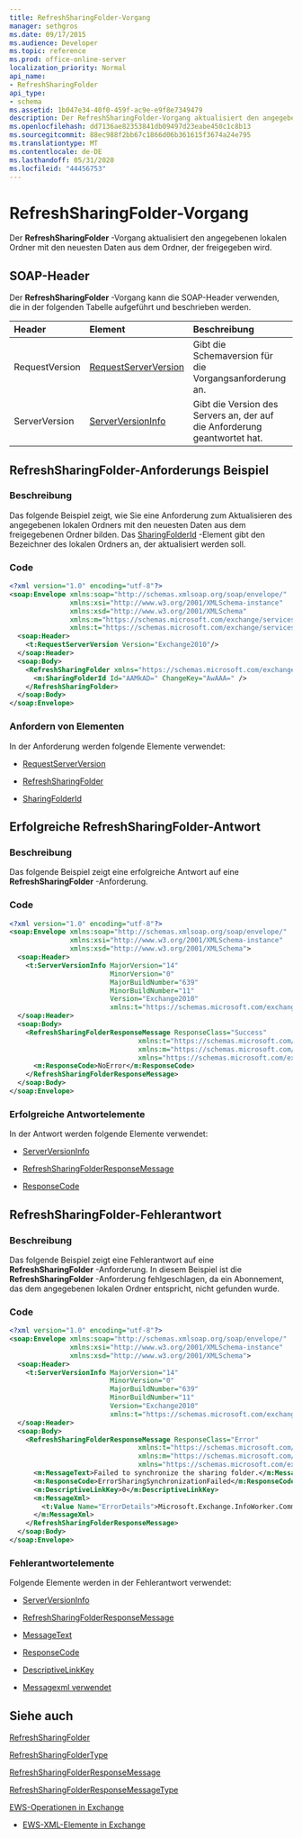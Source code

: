 ```yaml
---
title: RefreshSharingFolder-Vorgang
manager: sethgros
ms.date: 09/17/2015
ms.audience: Developer
ms.topic: reference
ms.prod: office-online-server
localization_priority: Normal
api_name:
- RefreshSharingFolder
api_type:
- schema
ms.assetid: 1b047e34-40f0-459f-ac9e-e9f8e7349479
description: Der RefreshSharingFolder-Vorgang aktualisiert den angegebenen lokalen Ordner mit den neuesten Daten aus dem Ordner, der freigegeben wird.
ms.openlocfilehash: dd7136ae82353841db09497d23eabe450c1c8b13
ms.sourcegitcommit: 88ec988f2bb67c1866d06b361615f3674a24e795
ms.translationtype: MT
ms.contentlocale: de-DE
ms.lasthandoff: 05/31/2020
ms.locfileid: "44456753"
---
```

# <a name="refreshsharingfolder-operation"></a>RefreshSharingFolder-Vorgang

Der **RefreshSharingFolder** -Vorgang aktualisiert den angegebenen lokalen Ordner mit den neuesten Daten aus dem Ordner, der freigegeben wird. 
  
## <a name="soap-headers"></a>SOAP-Header

Der **RefreshSharingFolder** -Vorgang kann die SOAP-Header verwenden, die in der folgenden Tabelle aufgeführt und beschrieben werden. 
  
|**Header**|**Element**|**Beschreibung**|
|:-----|:-----|:-----|
|RequestVersion  <br/> |[RequestServerVersion](requestserverversion.md) <br/> |Gibt die Schemaversion für die Vorgangsanforderung an.  <br/> |
|ServerVersion  <br/> |[ServerVersionInfo](serverversioninfo.md) <br/> |Gibt die Version des Servers an, der auf die Anforderung geantwortet hat.  <br/> |
   
## <a name="refreshsharingfolder-request-example"></a>RefreshSharingFolder-Anforderungs Beispiel

### <a name="description"></a>Beschreibung

Das folgende Beispiel zeigt, wie Sie eine Anforderung zum Aktualisieren des angegebenen lokalen Ordners mit den neuesten Daten aus dem freigegebenen Ordner bilden. Das [SharingFolderId](sharingfolderid.md) -Element gibt den Bezeichner des lokalen Ordners an, der aktualisiert werden soll. 
  
### <a name="code"></a>Code

```XML
<?xml version="1.0" encoding="utf-8"?>
<soap:Envelope xmlns:soap="http://schemas.xmlsoap.org/soap/envelope/"
               xmlns:xsi="http://www.w3.org/2001/XMLSchema-instance"
               xmlns:xsd="http://www.w3.org/2001/XMLSchema"
               xmlns:m="https://schemas.microsoft.com/exchange/services/2006/messages"
               xmlns:t="https://schemas.microsoft.com/exchange/services/2006/types">
  <soap:Header>
    <t:RequestServerVersion Version="Exchange2010"/>
  </soap:Header>
  <soap:Body>
    <RefreshSharingFolder xmlns="https://schemas.microsoft.com/exchange/services/2006/messages">
      <m:SharingFolderId Id="AAMkAD=" ChangeKey="AwAAA=" />
    </RefreshSharingFolder>
  </soap:Body>
</soap:Envelope>
```

### <a name="request-elements"></a>Anfordern von Elementen

In der Anforderung werden folgende Elemente verwendet:
  
- [RequestServerVersion](requestserverversion.md)
    
- [RefreshSharingFolder](refreshsharingfolder.md)
    
- [SharingFolderId](sharingfolderid.md)
    
## <a name="successful-refreshsharingfolder-response"></a>Erfolgreiche RefreshSharingFolder-Antwort

### <a name="description"></a>Beschreibung

Das folgende Beispiel zeigt eine erfolgreiche Antwort auf eine **RefreshSharingFolder** -Anforderung. 
  
### <a name="code"></a>Code

```XML
<?xml version="1.0" encoding="utf-8"?>
<soap:Envelope xmlns:soap="http://schemas.xmlsoap.org/soap/envelope/" 
               xmlns:xsi="http://www.w3.org/2001/XMLSchema-instance" 
               xmlns:xsd="http://www.w3.org/2001/XMLSchema">
  <soap:Header>
    <t:ServerVersionInfo MajorVersion="14" 
                         MinorVersion="0" 
                         MajorBuildNumber="639" 
                         MinorBuildNumber="11" 
                         Version="Exchange2010" 
                         xmlns:t="https://schemas.microsoft.com/exchange/services/2006/types" />
  </soap:Header>
  <soap:Body>
    <RefreshSharingFolderResponseMessage ResponseClass="Success"
                                xmlns:t="https://schemas.microsoft.com/exchange/services/2006/types"
                                xmlns:m="https://schemas.microsoft.com/exchange/services/2006/messages"
                                xmlns="https://schemas.microsoft.com/exchange/services/2006/messages">
      <m:ResponseCode>NoError</m:ResponseCode>
    </RefreshSharingFolderResponseMessage>
  </soap:Body>
</soap:Envelope>
```

### <a name="successful-response-elements"></a>Erfolgreiche Antwortelemente

In der Antwort werden folgende Elemente verwendet:
  
- [ServerVersionInfo](serverversioninfo.md)
    
- [RefreshSharingFolderResponseMessage](refreshsharingfolderresponsemessage.md)
    
- [ResponseCode](responsecode.md)
    
## <a name="refreshsharingfolder-error-response"></a>RefreshSharingFolder-Fehlerantwort

### <a name="description"></a>Beschreibung

Das folgende Beispiel zeigt eine Fehlerantwort auf eine **RefreshSharingFolder** -Anforderung. In diesem Beispiel ist die **RefreshSharingFolder** -Anforderung fehlgeschlagen, da ein Abonnement, das dem angegebenen lokalen Ordner entspricht, nicht gefunden wurde. 
  
### <a name="code"></a>Code

```XML
<?xml version="1.0" encoding="utf-8"?>
<soap:Envelope xmlns:soap="http://schemas.xmlsoap.org/soap/envelope/" 
               xmlns:xsi="http://www.w3.org/2001/XMLSchema-instance" 
               xmlns:xsd="http://www.w3.org/2001/XMLSchema">
  <soap:Header>
    <t:ServerVersionInfo MajorVersion="14" 
                         MinorVersion="0" 
                         MajorBuildNumber="639" 
                         MinorBuildNumber="11" 
                         Version="Exchange2010" 
                         xmlns:t="https://schemas.microsoft.com/exchange/services/2006/types" />
  </soap:Header>
  <soap:Body>
    <RefreshSharingFolderResponseMessage ResponseClass="Error"
                                xmlns:t="https://schemas.microsoft.com/exchange/services/2006/types"
                                xmlns:m="https://schemas.microsoft.com/exchange/services/2006/messages"
                                xmlns="https://schemas.microsoft.com/exchange/services/2006/messages">
      <m:MessageText>Failed to synchronize the sharing folder.</m:MessageText>
      <m:ResponseCode>ErrorSharingSynchronizationFailed</m:ResponseCode>
      <m:DescriptiveLinkKey>0</m:DescriptiveLinkKey>
      <m:MessageXml>
        <t:Value Name="ErrorDetails">Microsoft.Exchange.InfoWorker.Common.Sharing.SubscriptionNotFoundException: The subscription wasn't found.;</t:Value>
      </m:MessageXml>
    </RefreshSharingFolderResponseMessage>
  </soap:Body>
</soap:Envelope>
```

### <a name="error-response-elements"></a>Fehlerantwortelemente

Folgende Elemente werden in der Fehlerantwort verwendet:
  
- [ServerVersionInfo](serverversioninfo.md)
    
- [RefreshSharingFolderResponseMessage](refreshsharingfolderresponsemessage.md)
    
- [MessageText](messagetext.md)
    
- [ResponseCode](responsecode.md)
    
- [DescriptiveLinkKey](descriptivelinkkey.md)
    
- [Messagexml verwendet](messagexml.md)
    
## <a name="see-also"></a>Siehe auch



[RefreshSharingFolder](refreshsharingfolder.md)
  
[RefreshSharingFolderType](https://msdn.microsoft.com/library/ExchangeWebServices.RefreshSharingFolderType.aspx)
  
[RefreshSharingFolderResponseMessage](refreshsharingfolderresponsemessage.md)
  
[RefreshSharingFolderResponseMessageType](https://msdn.microsoft.com/library/ExchangeWebServices.RefreshSharingFolderResponseMessageType.aspx)


[EWS-Operationen in Exchange](ews-operations-in-exchange.md)
  
- [EWS-XML-Elemente in Exchange](ews-xml-elements-in-exchange.md)

